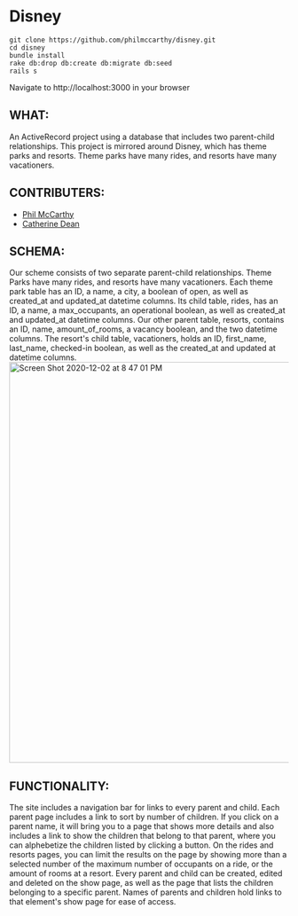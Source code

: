 # Disney

```
git clone https://github.com/philmccarthy/disney.git
cd disney
bundle install
rake db:drop db:create db:migrate db:seed
rails s
```
Navigate to http://localhost:3000 in your browser

## WHAT:
An ActiveRecord project using a database that includes two parent-child relationships. This project is mirrored around Disney, which has theme parks and resorts. Theme parks have many rides, and resorts have many vacationers.

## CONTRIBUTERS: 
* [Phil McCarthy](https://github.com/philmccarthy)
* [Catherine Dean](https://github.com/catherinemdean15)

## SCHEMA:
Our scheme consists of two separate parent-child relationships. Theme Parks have many rides, and resorts have many vacationers. Each theme park table has an ID, a name, a city, a boolean of open, as well as created_at and updated_at datetime columns. Its child table, rides, has an ID, a name, a max_occupants, an operational boolean, as well as created_at and updated_at datetime columns. Our other parent table, resorts, contains an ID, name, amount_of_rooms, a vacancy boolean, and the two datetime columns. The resort's child table, vacationers, holds an ID, first_name, last_name, checked-in boolean, as well as the created_at and updated at datetime columns.
<img width="723" alt="Screen Shot 2020-12-02 at 8 47 01 PM" src="https://user-images.githubusercontent.com/69832134/101557800-f25e6d00-397a-11eb-91bb-6f67bb4fb397.png">

## FUNCTIONALITY: 
The site includes a navigation bar for links to every parent and child. Each parent page includes a link to sort by number of children. If you click on a parent name, it will bring you to a page that shows more details and also includes a link to show the children that belong to that parent, where you can alphebetize the children listed by clicking a button. On the rides and resorts pages, you can limit the results on the page by showing more than a selected number of the maximum number of occupants on a ride, or the amount of rooms at a resort. Every parent and child can be created, edited and deleted on the show page, as well as the page that lists the children belonging to a specific parent. Names of parents and children hold links to that element's show page for ease of access.

